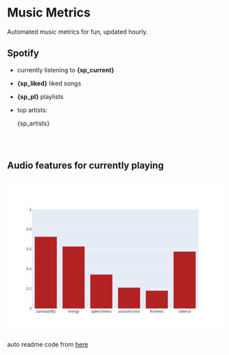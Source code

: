 # Music Metrics

Automated music metrics for fun, updated hourly.

## Spotify

- currently listening to **{sp_current}**

- **{sp_liked}** liked songs
- **{sp_pl}** playlists

- top artists: 

    {sp_artists}

<br></br>

## Audio features for currently playing

![feature spread](figures/auto.png)

auto readme code from [here](https://github.com/gargakshit/gargakshit)
